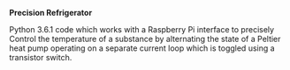 **Precision Refrigerator**

Python 3.6.1 code which works with a Raspberry Pi interface to precisely Control
the temperature of a substance by alternating the state of a Peltier heat pump
operating on a separate current loop which is toggled using a transistor switch.
